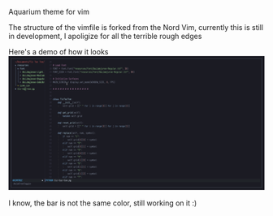 Aquarium theme for vim

The structure of the vimfile is forked from the Nord Vim, currently this is still in development, I apoligize for all the terrible rough edges

Here's a demo of how it looks
![](1622443857.png)

I know, the bar is not the same color, still working on it :)
